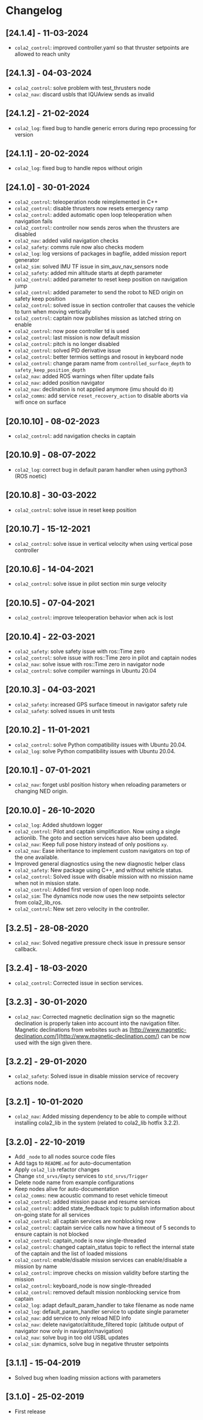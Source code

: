 # Changelog

## [24.1.4] - 11-03-2024

* `cola2_control`: improved controller.yaml so that thruster setpoints are allowed to reach unity

## [24.1.3] - 04-03-2024

* `cola2_control`: solve problem with test_thrusters node
* `cola2_nav`: discard usbls that IQUAview sends as invalid

## [24.1.2] - 21-02-2024

* `cola2_log`: fixed bug to handle generic errors during repo processing for version

## [24.1.1] - 20-02-2024

* `cola2_log`: fixed bug to handle repos without origin

## [24.1.0] - 30-01-2024

* `cola2_control`: teleoperation node reimplemented in C++
* `cola2_control`: disable thrusters now resets emergency ramp
* `cola2_control`: added automatic open loop teleoperation when navigation fails
* `cola2_control`: controller now sends zeros when the thrusters are disabled
* `cola2_nav`: added valid navigation checks
* `cola2_safety`: comms rule now also checks modem
* `cola2_log`: log versions of packages in bagfile, added mission report generator
* `cola2_sim`: solved IMU TF issue in sim_auv_nav_sensors node
* `cola2_safety`: added min altitude starts at depth parameter
* `cola2_control`: added parameter to reset keep position on navigation jump
* `cola2_control`: added parameter to send the robot to NED origin on safety keep position
* `cola2_control`: solved issue in section controller that causes the vehicle to turn when moving vertically
* `cola2_control`: captain now publishes mission as latched string on enable
* `cola2_control`: now pose controller td is used
* `cola2_control`: last mission is now default mission
* `cola2_control`: pitch is no longer disabled
* `cola2_control`: solved PID derivative issue
* `cola2_control`: better termios settings and rosout in keyboard node
* `cola2_control`: change param name from `controlled_surface_depth` to `safety_keep_position_depth`
* `cola2_nav`: added ROS warnings when filter update fails
* `cola2_nav`: added position navigator
* `cola2_nav`: declination is not applied anymore (imu should do it)
* `cola2_comms`: add service `reset_recovery_action` to disable aborts via wifi once on surface

## [20.10.10] - 08-02-2023

* `cola2_control`: add navigation checks in captain

## [20.10.9] - 08-07-2022

* `cola2_log`: correct bug in default param handler when using python3 (ROS noetic)

## [20.10.8] - 30-03-2022

* `cola2_control`: solve issue in reset keep position

## [20.10.7] - 15-12-2021

* `cola2_control`: solve issue in vertical velocity when using vertical pose controller

## [20.10.6] - 14-04-2021

* `cola2_control`: solve issue in pilot section min surge velocity

## [20.10.5] - 07-04-2021

* `cola2_control`: improve teleoperation behavior when ack is lost

## [20.10.4] - 22-03-2021

* `cola2_safety`: solve safety issue with ros::Time zero
* `cola2_control`: solve issue with ros::Time zero in pilot and captain nodes
* `cola2_nav`: solve issue with ros::Time zero in navigator node
* `cola2_control`: solve compiler warnings in Ubuntu 20.04

## [20.10.3] - 04-03-2021

* `cola2_safety`: increased GPS surface timeout in navigator safety rule
* `cola2_safety`: solved issues in unit tests

## [20.10.2] - 11-01-2021

* `cola2_control`: solve Python compatibility issues with Ubuntu 20.04.
* `cola2_log`: solve Python compatibility issues with Ubuntu 20.04.

## [20.10.1] - 07-01-2021

* `cola2_nav`: forget usbl position history when reloading parameters or changing NED origin.

## [20.10.0] - 26-10-2020

* `cola2_log`: Added shutdown logger
* `cola2_control`: Pilot and captain simplification. Now using a single actionlib. The goto and section services have also been updated.
* `cola2_nav`: Keep full pose history instead of only positions `xy`.
* `cola2_nav`: Ease inheritance to implement custom navigators on top of the one available.
* Improved general diagnostics using the new diagnostic helper class
* `cola2_safety`: New package using C++, and without vehicle status.
* `cola2_control`: Solved issue with disable mission with no mission name when not in mission state.
* `cola2_control`: Added first version of open loop node.
* `cola2_sim`: The dynamics node now uses the new setpoints selector from cola2_lib_ros.
* `cola2_control`: New set zero velocity in the controller.

## [3.2.5] - 28-08-2020

* `cola2_nav`: Solved negative pressure check issue in pressure sensor callback.

## [3.2.4] - 18-03-2020

* `cola2_control`: Corrected issue in section services.

## [3.2.3] - 30-01-2020

* `cola2_nav`: Corrected magnetic declination sign so the magnetic declination is properly taken into account into the navigation filter. Magnetic declinations from websites such as [http://www.magnetic-declination.com/](http://www.magnetic-declination.com/) can be now used with the sign given there.

## [3.2.2] - 29-01-2020

* `cola2_safety`: Solved issue in disable mission service of recovery actions node.

## [3.2.1] - 10-01-2020

* `cola2_nav`: Added missing dependency to be able to compile without installing cola2_lib in the system (related to cola2_lib hotfix 3.2.2).

## [3.2.0] - 22-10-2019

* Add `_node` to all nodes source code files
* Add tags to `README.md` for auto-documentation
* Apply `cola2_lib` refactor changes
* Change `std_srvs/Empty` services to `std_srvs/Trigger`
* Delete node name from example configurations
* Keep nodes alive for auto-documentation
* `cola2_comms`: new acoustic command to reset vehicle timeout
* `cola2_control`: added mission pause and resume services
* `cola2_control`: added state_feedback topic to publish information about on-going state for all services
* `cola2_control`: all captain services are nonblocking now
* `cola2_control`: captain service calls now have a timeout of 5 seconds to ensure captain is not blocked
* `cola2_control`: captain_node is now single-threaded
* `cola2_control`: changed captain_status topic to reflect the internal state of the captain and the list of loaded missions
* `cola2_control`: enable/disable mission services can enable/disable a mission by name
* `cola2_control`: improve checks on mission validity before starting the mission
* `cola2_control`: keyboard_node is now single-threaded
* `cola2_control`: removed default mission nonblocking service from captain
* `cola2_log`: adapt default_param_handler to take filename as node name
* `cola2_log`: default_param_handler service to update single parameter
* `cola2_nav`: add service to only reload NED info
* `cola2_nav`: delete navigator/altitude_filtered topic (altitude output of navigator now only in navigator/navigation)
* `cola2_nav`: solve bug in too old USBL updates
* `cola2_sim`: dynamics, solve bug in negative thruster setpoints

## [3.1.1] - 15-04-2019

* Solved bug when loading mission actions with parameters

## [3.1.0] - 25-02-2019

* First release


